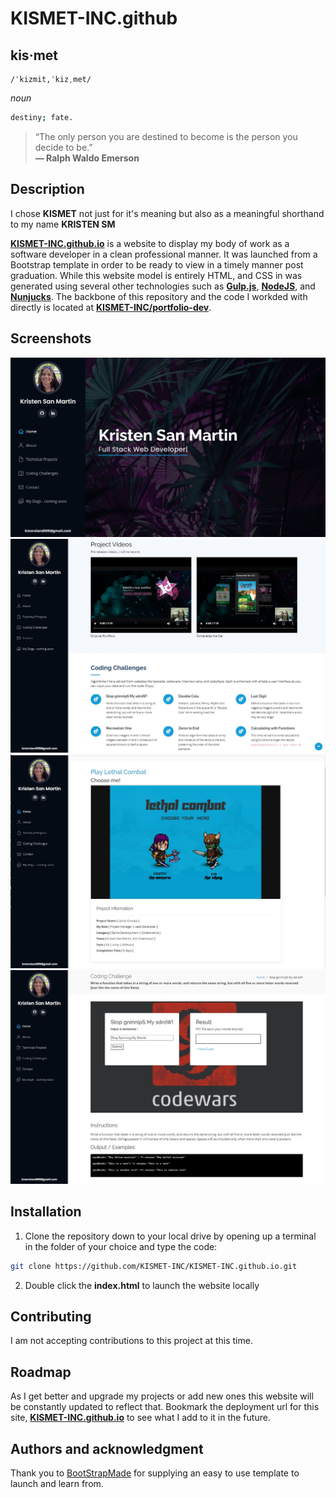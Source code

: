 # KISMET-INC.github
## **kis·met**  
    /ˈkizmit,ˈkizˌmet/  
*noun*  
```bash
destiny; fate.
```

>  “The only person you are destined to become is the person you decide to be.”  
**― Ralph Waldo Emerson**


## Description
I chose **KISMET** not just for it's meaning but also as a meaningful shorthand to my name **KRISTEN SM**

**[KISMET-INC.github.io](https://kismet-inc.github.io/index.html)** is a website to display my body of work as a software developer in a clean professional manner. It was launched from a Bootstrap template in order to be ready to view in a timely manner post graduation. While this website model is entirely HTML, and CSS in was generated using several other technologies such as **[Gulp.js](https://gulpjs.com/)**, **[NodeJS](https://nodejs.org/en/)**, and **[Nunjucks](https://mozilla.github.io/nunjucks/)**. The backbone of this repository and the code I workded with directly is located at **[KISMET-INC/portfolio-dev](https://github.com/KISMET-INC/portfolio-dev)**.

## Screenshots

![alt text](assets/img/kismet_readme/kismet01.jpg)
![alt text](assets/img/kismet_readme/kismet04.JPG)
![alt text](assets/img/kismet_readme/kismet06.JPG)
![alt text](assets/img/kismet_readme/kismet05.jpg)

## Installation

1. Clone the repository down to your local drive by opening up a terminal in the folder of your choice and type the code: 
```bash
git clone https://github.com/KISMET-INC/KISMET-INC.github.io.git
```
2. Double click the **index.html** to launch the website locally

## Contributing
I am not accepting contributions to this project at this time.

## Roadmap
As I get better and upgrade my projects or add new ones this website will be constantly updated to reflect that. Bookmark the deployment url for this site, **[KISMET-INC.github.io](https://kismet-inc.github.io/index.html)** to see what I add to it in the future.

## Authors and acknowledgment
Thank you to [BootStrapMade](https://bootstrapmade.com/) for supplying an easy to use template to launch and learn from.

